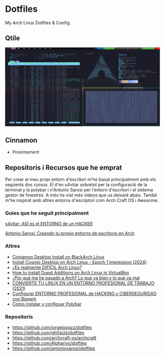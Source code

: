 # Dotfiles<br>
My Arch Linux Dotfiles &amp; Config

## Qtile<br>

![alt text](image.png)


## Cinnamon<br>

- Proximament

## Repositoris i Recursos que he emprat

Per crear el meu propi entorn d'escritori m'he basat principalment amb els següents dos cursos. El d'en s4vitar sobretot per la configuració de la terminal y la polybar i n'Antonio Sarosi per l'entorn d'escritori i el sistema gestor de finestres. A més he vist més videos que us deixaré abaix. També m'he inspirat amb altres entorns d'escriptori com Arch Craft OS i Awesome.

### Guies que he seguit principalment

[s4vitar: ASÍ es el ENTORNO de un HACKER](https://www.youtube.com/watch?v=fshLf6u8B-w&list=PLAmFGtb2oqjVBq-umQ1MRF4mqYvUYy67g)

[Antonio Sarosi: Creando tu propio entorno de escritorio en Arch](https://mastermind.ac/curso/creando-tu-propio-entorno-de-escritorio-en-arch)

### Altres

- [Cinnamon Desktop Install on BlackArch Linux](https://www.youtube.com/watch?v=mwHzOghuvyM&t=3s)
- [Install Cosmic Desktop on Arch Linux - Epoch 1 Impression (2024)](https://www.youtube.com/watch?v=UzgA3Aidrd0)
- [¿Es realmente DIFÍCIL Arch Linux?](https://www.youtube.com/watch?v=bLXx0pkONec)
- [How to install Guest Additions on Arch Linux in VirtualBox](https://www.youtube.com/watch?v=4LwQ4gokcVA&t=1s)
- [¿Por qué me he pasado a Arch? Lo que va bien y lo que va mal](https://www.youtube.com/watch?v=gFO99L4kzNg&t=611s)
- [CONVIERTE TU LINUX EN UN ENTORNO PROFESIONAL DE TRABAJO (2021)](https://www.youtube.com/watch?v=mHLwfI1nHHY)
- [Configurar ENTORNO PROFESIONAL de HACKING y CIBERSEGURIDAD con Bspwm](https://www.youtube.com/watch?v=7o7JqeToFzg)
- [Como instalar y configuar Polybar](https://www.youtube.com/watch?v=mRY5qisOBhk)

### Repositoris

- https://github.com/jorgeloopzz/dotfiles
- https://github.com/gh0stzk/dotfiles
- https://github.com/archcraft-os/archcraft
- https://github.com/Alpharivs/dotfiles
- https://github.com/antoniosarosi/dotfiles
